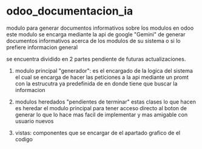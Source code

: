 # odoo_documentacion_ia
modulo para generar documentos informativos sobre los modulos en odoo
este modulo se encarga mediante la api de google "Gemini" de generar documentos informativos acerca de los modulos de su sistema
o si lo prefiere informacion general 

se encuentra dividido en 2 partes pendiente de futuras actualizaciones.

1. modulo principal  "generador":  es el encargado de la logica del sistema el cual se encarga de hacer las peticiones a la api mediante un promt con la estrucutra ya predefinida de en donde tiene que buscar la informacion

2.  modulos heredados "pendientes de terminar" estas clases lo que hacen es heredar el modulo principal para tener acceso directo al boton de generar lo que lo hace mas facil de implementar y mas amigable con usuario nuevos

3. vistas: componentes que se encargar de el apartado grafico de el codigo

